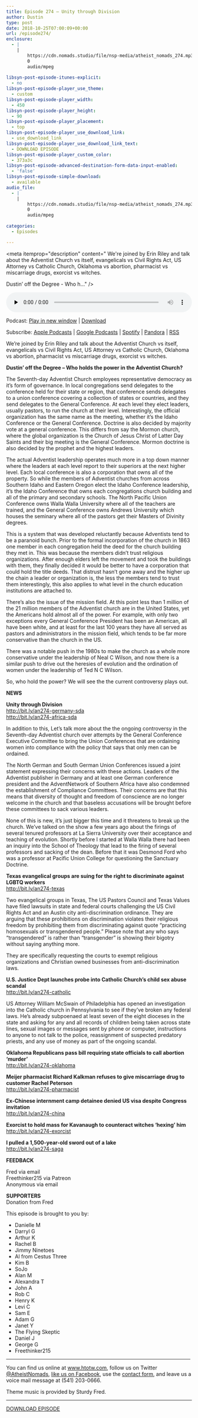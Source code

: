 ```yaml
---
title: Episode 274 – Unity through Division
author: Dustin
type: post
date: 2018-10-25T07:00:09+00:00
url: /episode274/
enclosure:
  - |
    |
        https://cdn.nomads.studio/file/nsp-media/atheist_nomads_274.mp3
        0
        audio/mpeg
        
libsyn-post-episode-itunes-explicit:
  - no
libsyn-post-episode-player_use_theme:
  - custom
libsyn-post-episode-player_width:
  - 450
libsyn-post-episode-player_height:
  - 90
libsyn-post-episode-player_placement:
  - top
libsyn-post-episode-player_use_download_link:
  - use_download_link
libsyn-post-episode-player_use_download_link_text:
  - DOWNLOAD EPISODE
libsyn-post-episode-player_custom_color:
  - 373a3c
libsyn-post-episode-advanced-destination-form-data-input-enabled:
  - 'false'
libsyn-post-episode-simple-download:
  - available
audio_file:
  - |
    |
        https://cdn.nomads.studio/file/nsp-media/atheist_nomads_274.mp3
        0
        audio/mpeg
        
categories:
  - Episodes

---
```

<div itemscope itemtype="http://schema.org/AudioObject">
  <meta itemprop="name" content="Episode 274 &#8211; Unity through Division" />
  
  <meta itemprop="uploadDate" content="2018-10-25T01:00:09-06:00" />
  
  <meta itemprop="encodingFormat" content="audio/mpeg" />
  
  <meta itemprop="description" content="
We're joined by Erin Riley and talk about the Adventist Church vs itself, evangelicals vs Civil Rights Act, US Attorney vs Catholic Church, Oklahoma vs abortion, pharmacist vs miscarriage drugs, exorcist vs witches.



Dustin’ off the Degree - Who h..." />
  
  <meta itemprop="contentUrl" content="https://dts.podtrac.com/redirect.mp3/cdn.nomads.studio/file/nsp-media/atheist_nomads_274.mp3" />
  </p> 
  
  <div class="powerpress_player" id="powerpress_player_8537">
    <audio class="wp-audio-shortcode" id="audio-1879-281" preload="none" style="width: 100%;" controls="controls"><source type="audio/mpeg" src="https://dts.podtrac.com/redirect.mp3/cdn.nomads.studio/file/nsp-media/atheist_nomads_274.mp3?_=281" /><a href="https://dts.podtrac.com/redirect.mp3/cdn.nomads.studio/file/nsp-media/atheist_nomads_274.mp3">https://dts.podtrac.com/redirect.mp3/cdn.nomads.studio/file/nsp-media/atheist_nomads_274.mp3</a></audio>
  </div>
</div>

<p class="powerpress_links powerpress_links_mp3">
  Podcast: <a href="https://dts.podtrac.com/redirect.mp3/cdn.nomads.studio/file/nsp-media/atheist_nomads_274.mp3" class="powerpress_link_pinw" target="_blank" title="Play in new window" onclick="return powerpress_pinw('https://htotw.com/?powerpress_pinw=1879-podcast');" rel="nofollow">Play in new window</a> | <a href="https://dts.podtrac.com/redirect.mp3/cdn.nomads.studio/file/nsp-media/atheist_nomads_274.mp3" class="powerpress_link_d" title="Download" rel="nofollow" download="atheist_nomads_274.mp3">Download</a>
</p>

<p class="powerpress_links powerpress_subscribe_links">
  Subscribe: <a href="https://podcasts.apple.com/us/podcast/humanists-take-on-the-world/id530050098?mt=2&ls=1" class="powerpress_link_subscribe powerpress_link_subscribe_itunes" target="_blank" title="Subscribe on Apple Podcasts" rel="nofollow">Apple Podcasts</a> | <a href="https://www.google.com/podcasts?feed=aHR0cDovL2F0aGVpc3Rub21hZHMubGlic3luLmNvbS9yc3M%3D" class="powerpress_link_subscribe powerpress_link_subscribe_googleplay" target="_blank" title="Subscribe on Google Podcasts" rel="nofollow">Google Podcasts</a> | <a href="https://open.spotify.com/show/3LzK2xZGike6Tc1GEMtMbr?si=LieN9SNuTpq96smuaUsH8A" class="powerpress_link_subscribe powerpress_link_subscribe_spotify" target="_blank" title="Subscribe on Spotify" rel="nofollow">Spotify</a> | <a href="https://www.pandora.com/podcast/atheist-nomads/PC:10122?corr=62071012&part=ug" class="powerpress_link_subscribe powerpress_link_subscribe_pandora" target="_blank" title="Subscribe on Pandora" rel="nofollow">Pandora</a> | <a href="https://htotw.com/feed/podcast/" class="powerpress_link_subscribe powerpress_link_subscribe_rss" target="_blank" title="Subscribe via RSS" rel="nofollow">RSS</a>
</p>

  
We&#8217;re joined by Erin Riley and talk about the Adventist Church vs itself, evangelicals vs Civil Rights Act, US Attorney vs Catholic Church, Oklahoma vs abortion, pharmacist vs miscarriage drugs, exorcist vs witches.  
<!--more-->

**Dustin’ off the Degree &#8211; Who holds the power in the Adventist Church?**

The Seventh-day Adventist Church employees representative democracy as it’s form of governance. In local congregations send delegates to the conference held for their state or region, that conference sends delegates to a union conference covering a collection of states or countries, and they send delegates to the General Conference. At each level they elect leaders, usually pastors, to run the church at their level. Interestingly, the official organization has the same name as the meeting, whether it’s the Idaho Conference or the General Conference. Doctrine is also decided by majority vote at a general conference. This differs from say the Mormon church, where the global organization is the Church of Jesus Christ of Latter Day Saints and their big meeting is the General Conference. Mormon doctrine is also decided by the prophet and the highest leaders.

The actual Adventist leadership operates much more in a top down manner where the leaders at each level report to their superiors at the next higher level. Each local conference is also a corporation that owns all of the property. So while the members of Adventist churches from across Southern Idaho and Eastern Oregon elect the Idaho Conference leadership, it’s the Idaho Conference that owns each congregations church building and all of the primary and secondary schools. The North Pacific Union Conference owns Walla Walla University where all of the teachers are trained, and the General Conference owns Andrews University which houses the seminary where all of the pastors get their Masters of Divinity degrees.

This is a system that was developed reluctantly because Adventists tend to be a paranoid bunch. Prior to the formal incorporation of the church in 1863 one member in each congregation held the deed for the church building they met in. This was because the members didn’t trust religious organizations. After enough elders left the movement and took the buildings with them, they finally decided it would be better to have a corporation that could hold the title deeds. That distrust hasn’t gone away and the higher up the chain a leader or organization is, the less the members tend to trust them interestingly, this also applies to what level in the church education institutions are attached to.

There’s also the issue of the mission field. At this point less than 1 million of the 21 million members of the Adventist church are in the United States, yet the Americans hold almost all of the power. For example, with only two exceptions every General Conference President has been an American, all have been white, and at least for the last 100 years they have all served as pastors and administrators in the mission field, which tends to be far more conservative than the church in the US.

There was a notable push in the 1980s to make the church as a whole more conservative under the leadership of Neal C Wilson, and now there is a similar push to drive out the heresies of evolution and the ordination of women under the leadership of Ted N C Wilson.

So, who hold the power? We will see the the current controversy plays out.

**NEWS**

**Unity through Division**  
<a href="http://bit.ly/an274-germany-sda" target="_blank" rel="noopener">http://bit.ly/an274-germany-sda</a>  
<a href="http://bit.ly/an274-africa-sda" target="_blank" rel="noopener">http://bit.ly/an274-africa-sda</a>

In addition to this, Let’s talk more about the the ongoing controversy in the Seventh-day Adventist church over attempts by the General Conference Executive Committee to bring the Union Conferences that are ordaining women into compliance with the policy that says that only men can be ordained.

The North German and South German Union Conferences issued a joint statement expressing their concerns with these actions. Leaders of the Adventist publisher in Germany and at least one German conference president and the AdventNetwork of Southern Africa have also condemned the establishment of Compliance Committees. Their concerns are that this means that diversity of thought and freedom of conscience are no longer welcome in the church and that baseless accusations will be brought before these committees to sack various leaders.

None of this is new, it’s just bigger this time and it threatens to break up the church. We’ve talked on the show a few years ago about the firings of several tenured professors at La Sierra University over their acceptance and teaching of evolution. Shortly before I started at Walla Walla there had been an inquiry into the School of Theology that lead to the firing of several professors and sacking of the dean. Before that it was Desmond Ford who was a professor at Pacific Union College for questioning the Sanctuary Doctrine.

**Texas evangelical groups are suing for the right to discriminate against LGBTQ workers**  
<a href="http://bit.ly/an274-texas" target="_blank" rel="noopener">http://bit.ly/an274-texas</a>

Two evangelical groups in Texas, The US Pastors Council and Texas Values have filed lawsuits in state and federal courts challenging the US Civil Rights Act and an Austin city anti-discrimination ordinance. They are arguing that these prohibitions on discrimination violates their religious freedom by prohibiting them from discriminating against quote “practicing homosexuals or transgendered people.” Please note that any who says “transgendered” is rather than “transgender” is showing their bigotry without saying anything more.

They are specifically requesting the courts to exempt religious organizations and Christian owned businesses from anti-discrimination laws.

**U.S. Justice Dept launches probe into Catholic Church’s child sex abuse scandal**  
<a href="http://bit.ly/an274-catholic" target="_blank" rel="noopener">http://bit.ly/an274-catholic</a>

US Attorney William McSwain of Philadelphia has opened an investigation into the Catholic church in Pennsylvania to see if they’ve broken any federal laws. He’s already subpoenaed at least seven of the eight dioceses in the state and asking for any and all records of children being taken across state lines, sexual images or messages sent by phone or computer, instructions to anyone to not talk to the police, reassignment of suspected predatory priests, and any use of money as part of the ongoing scandal.

**Oklahoma Republicans pass bill requiring state officials to call abortion ‘murder’**  
<a href="http://bit.ly/an274-oklahoma" target="_blank" rel="noopener">http://bit.ly/an274-oklahoma</a>

**Meijer pharmacist Richard Kalkman refuses to give miscarriage drug to customer Rachel Peterson**  
<a href="http://bit.ly/an274-pharmacist" target="_blank" rel="noopener">http://bit.ly/an274-pharmacist</a>

**Ex-Chinese internment camp detainee denied US visa despite Congress invitation**  
<a href="http://bit.ly/an274-china" target="_blank" rel="noopener">http://bit.ly/an274-china</a>

**Exorcist to hold mass for Kavanaugh to counteract witches &#8216;hexing’ him**  
<a href="http://bit.ly/an274-exorcist" target="_blank" rel="noopener">http://bit.ly/an274-exorcist</a>

**I pulled a 1,500-year-old sword out of a lake**  
<a href="http://bit.ly/an274-saga" target="_blank" rel="noopener">http://bit.ly/an274-saga</a>

**FEEDBACK**

Fred via email  
Freethinker215 via Patreon  
Anonymous via email

**SUPPORTERS**  
Donation from Fred

This episode is brought to you by:

  * Danielle M
  * Darryl G
  * Arthur K
  * Rachel B
  * Jimmy Ninetoes
  * Al from Cestus Three
  * Kim B
  * SoJo
  * Alan M
  * Alexandra T
  * John A
  * Rob C
  * Henry K
  * Levi C
  * Sam E
  * Adam G
  * Janet Y
  * The Flying Skeptic
  * Daniel J
  * George G
  * Freethinker215

<hr width="500" />

You can find us online at <a href="https://www.htotw.com/" target="_blank" rel="noopener">www.htotw.com</a>, follow us on Twitter <a href="https://htotw.com/twitter" target="_blank" rel="noopener">@AtheistNomads</a>, <a href="https://htotw.com/facebook" target="_blank" rel="noopener">like us on Facebook</a>, use the [contact form](https://htotw.com/contact), and leave us a voice mail message at (541) 203-0666.

Theme music is provided by Sturdy Fred.

<hr width="”500”" />

<a href="https://dts.podtrac.com/redirect.mp3/cdn.nomads.studio/file/nsp-media/atheist_nomads_274.mp3" target="_blank" rel="noopener">DOWNLOAD EPISODE</a>